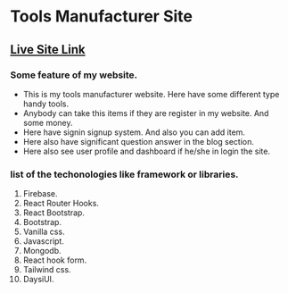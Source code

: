 
# Tools Manufacturer Site

## [Live Site Link](https://tools-manufacturer-websi-3d4b5.web.app/)

### Some feature of my website.

- This is my tools manufacturer website. Here have some different type handy tools.
- Anybody can take this items if they are register in my website. And some money.
- Here have signin signup system. And also you can add item.
- Here also have significant question answer in the blog section.
- Here also see user profile and dashboard if he/she in login the site.

### list of the techonologies like framework or libraries.

1. Firebase. 
2. React Router Hooks.
3. React Bootstrap.
4. Bootstrap.
5. Vanilla css.
6. Javascript.
7. Mongodb.
8. React hook form.
9. Tailwind css.
10. DaysiUI.